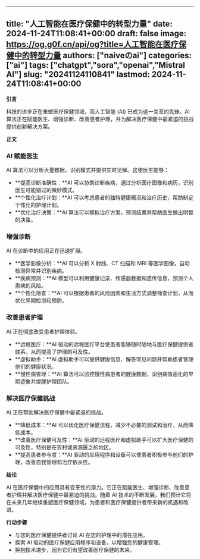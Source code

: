 
---
title: "人工智能在医疗保健中的转型力量"
date: 2024-11-24T11:08:41+00:00
draft: false
image: https://og.g0f.cn/api/og?title=人工智能在医疗保健中的转型力量
authors: ["naiveのai"]
categories: ["ai"]
tags: ["chatgpt","sora","openai","Mistral AI"]
slug: "20241124110841"
lastmod: 2024-11-24T11:08:41+00:00
---
**引言**

科技的进步正在重塑医疗保健领域，而人工智能 (AI) 已成为这一变革的先锋。AI 算法正在赋能医生、增强诊断、改善患者护理，并为解决医疗保健中最紧迫的挑战提供创新解决方案。

**正文**

### AI 赋能医生

AI 算法可以分析大量数据，识别模式并提供实时见解。这使医生能够：

* **提高诊断准确性：**AI 可以协助诊断疾病，通过分析医疗图像和病历，识别医生可能错过的微妙模式。
* **个性化治疗计划：**AI 可以考虑患者的独特健康概况和治疗历史，帮助制定个性化的护理计划。
* **优化治疗决策：**AI 算法可以模拟治疗方案，预测结果并帮助医生做出明智的决策。

### 增强诊断

AI 在诊断中的应用正在迅速扩展。

* **医学影像分析：**AI 可以分析 X 射线、CT 扫描和 MRI 等医学图像，自动检测异常并识别疾病。
* **疾病预测：**AI 模型可以利用健康记录、传感器数据和遗传信息，预测个人患病的风险。
* **个性化筛查：**AI 可以根据患者的风险因素和生活方式调整筛查计划，从而优化早期检测和预防。

### 改善患者护理

AI 正在彻底改变患者护理体验。

* **远程医疗：**AI 驱动的远程医疗平台使患者能够随时随地与医疗保健提供者联系，从而提高了护理的可及性。
* **虚拟助手：**AI 虚拟助手可以提供健康信息、解答常见问题并帮助患者管理他们的健康状况。
* **慢性病管理：**AI 算法可以监控慢性病患者的健康数据，识别病情恶化的早期迹象并提醒护理团队。

### 解决医疗保健挑战

AI 正在帮助解决医疗保健中最紧迫的挑战。

* **降低成本：**AI 可以优化医疗保健流程，减少不必要的测试和治疗，从而降低成本。
* **改善医疗保健可及性：**AI 驱动的远程医疗和虚拟助手可以扩大医疗保健的可及性，特别是在农村或资源匮乏的地区。
* **提高患者参与度：**AI 驱动的应用程序和设备可以使患者积极参与他们的护理，改善自我管理和治疗依从性。

**结论**

AI 在医疗保健中的应用具有变革性的潜力。它正在赋能医生、增强诊断、改善患者护理并解决医疗保健中最紧迫的挑战。随着 AI 技术的不断发展，我们预计它将在未来几年继续重塑医疗保健领域，为患者和医疗保健提供者带来新的机遇和改进。

**行动步骤**

* 与您的医疗保健提供者讨论 AI 在您的护理中的潜在应用。
* 探索 AI 驱动的医疗保健应用程序和设备，以增强您的健康管理。
* 拥抱技术进步，因为它们有望改善医疗保健的未来。